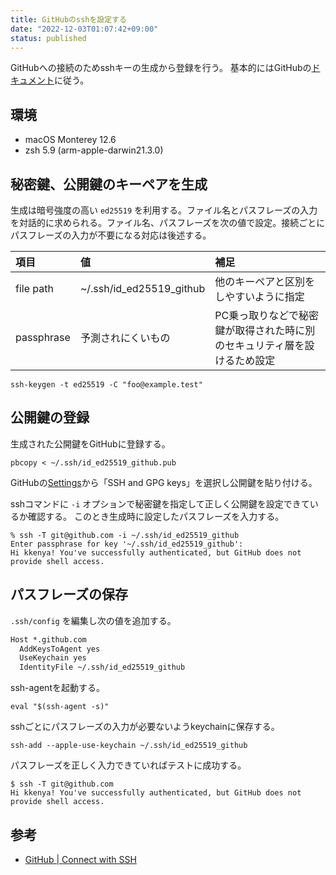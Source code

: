 ```yaml
---
title: GitHubのsshを設定する
date: "2022-12-03T01:07:42+09:00"
status: published
---
```


GitHubへの接続のためsshキーの生成から登録を行う。
基本的にはGitHubの[ドキュメント](https://docs.github.com/en/authentication/connecting-to-github-with-ssh)に従う。

## 環境

- macOS Monterey 12.6
- zsh 5.9 (arm-apple-darwin21.3.0)

## 秘密鍵、公開鍵のキーペアを生成

生成は暗号強度の高い `ed25519` を利用する。ファイル名とパスフレーズの入力を対話的に求められる。ファイル名、パスフレーズを次の値で設定。接続ごとにパスフレーズの入力が不要になる対応は後述する。

|項目|値|補足|
|:--|:--|:--|
|file path|~/.ssh/id_ed25519_github|他のキーペアと区別をしやすいように指定|
|passphrase|予測されにくいもの|PC乗っ取りなどで秘密鍵が取得された時に別のセキュリティ層を設けるため設定|

```shell
ssh-keygen -t ed25519 -C "foo@example.test"
```

## 公開鍵の登録

生成された公開鍵をGitHubに登録する。

```shell
pbcopy < ~/.ssh/id_ed25519_github.pub
```

GitHubの[Settings](https://github.com/settings/profile)から「SSH and GPG keys」を選択し公開鍵を貼り付ける。


sshコマンドに `-i` オプションで秘密鍵を指定して正しく公開鍵を設定できているか確認する。 このとき生成時に設定したパスフレーズを入力する。

```shell
% ssh -T git@github.com -i ~/.ssh/id_ed25519_github
Enter passphrase for key '~/.ssh/id_ed25519_github':
Hi kkenya! You've successfully authenticated, but GitHub does not provide shell access.
```

## パスフレーズの保存

`.ssh/config` を編集し次の値を追加する。

```txt
Host *.github.com
  AddKeysToAgent yes
  UseKeychain yes
  IdentityFile ~/.ssh/id_ed25519_github
```

ssh-agentを起動する。

```shell
eval "$(ssh-agent -s)"
```

sshごとにパスフレーズの入力が必要ないようkeychainに保存する。

```shell
ssh-add --apple-use-keychain ~/.ssh/id_ed25519_github
```

パスフレーズを正しく入力できていればテストに成功する。

```shell
$ ssh -T git@github.com
Hi kkenya! You've successfully authenticated, but GitHub does not provide shell access.
```

## 参考

- [GitHub | Connect with SSH](https://docs.github.com/en/authentication/connecting-to-github-with-ssh)

